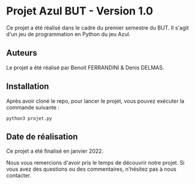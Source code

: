 # Projet Azul BUT - Version 1.0

Ce projet a été réalisé dans le cadre du premier semestre du BUT. Il s'agit d'un jeu de programmation en Python du jeu Azul. 

## Auteurs
Le projet a été réalisé par Benoit FERRANDINI & Denis DELMAS.

## Installation
Après avoir cloné le repo, pour lancer le projet, vous pouvez exécuter la commande suivante :

```python3 projet.py```


## Date de réalisation
Ce projet a été finalisé en janvier 2022.



Nous vous remercions d'avoir pris le temps de découvrir notre projet. Si vous avez des questions ou des commentaires, n'hésitez pas à nous contacter.
